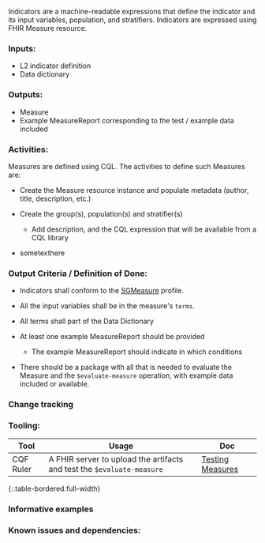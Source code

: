 Indicators are a machine-readable expressions that define the indicator and its input variables, population, and stratifiers. Indicators are expressed using FHIR Measure resource.

### **Inputs:** 
* L2 indicator definition
* Data dictionary

### **Outputs:**
* Measure
* Example MeasureReport corresponding to the test / example data included

### **Activities:**
Measures are defined using CQL. The activities to define such Measures are:
* Create the Measure resource instance and populate metadata (author, title, description, etc.)
* Create the group(s), population(s) and stratifier(s)
  * Add description, and the CQL expression that will be available from a CQL library

* sometexthere



### **Output Criteria / Definition of Done:**
* Indicators shall conform to the [SGMeasure](https://worldhealthorganization.github.io/smart-base/StructureDefinition-SGMeasure.html) profile.

* All the input variables shall be in the measure's `terms`.
* All terms shall part of the Data Dictionary

* At least one example MeasureReport should be provided
  * The example MeasureReport should indicate in which conditions
* There should be a package with all that is needed to evaluate the Measure and the `$evaluate-measure` operation, with example data included or available.

### **Change tracking**


### **Tooling:**

| Tool | Usage | Doc |
| --- | ---| --- |
| CQF Ruler | A FHIR server to upload the artifacts and test the `$evaluate-measure` | [Testing Measures](l3_measures_testing.html) |
{:.table-bordered.full-width}  
   

### **Informative examples**

### **Known issues and dependencies:**


